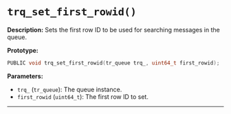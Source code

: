 # `trq_set_first_rowid()`

**Description:**
Sets the first row ID to be used for searching messages in the queue.

**Prototype:**
```c
PUBLIC void trq_set_first_rowid(tr_queue trq_, uint64_t first_rowid);
```

**Parameters:**
- `trq_` (`tr_queue`): The queue instance.
- `first_rowid` (`uint64_t`): The first row ID to set.

---
